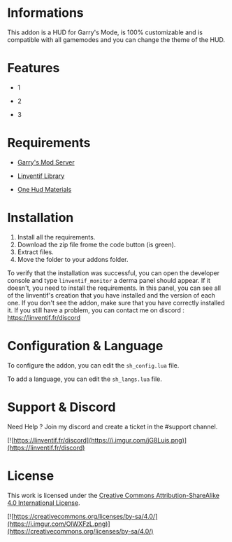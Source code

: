 # Informations

This addon is a HUD for Garry's Mode, is 100% customizable and is compatible with all gamemodes and you can change the theme of the HUD.

# Features

- 1

- 2

- 3

# Requirements

- [Garry's Mod Server](https://store.steampowered.com/app/4000/Garrys_Mod/)

- [Linventif Library](https://steamcommunity.com/sharedfiles/filedetails/?id=2882747990)

- [One Hud Materials](https://steamcommunity.com/sharedfiles/filedetails/?id=2887943544)

# Installation

1. Install all the requirements.
2. Download the zip file frome the code button (is green).
3. Extract files.
4. Move the folder to your addons folder.

To verify that the installation was successful, you can open the developer console and type `linventif_monitor` a derma panel should appear. If it doesn't, you need to install the requirements. In this panel, you can see all of the linventif's creation that you have installed and the version of each one. If you don't see the addon, make sure that you have correctly installed it. If you still have a problem, you can contact me on discord : https://linventif.fr/discord

# Configuration & Language

To configure the addon, you can edit the `sh_config.lua` file.

To add a language, you can edit the `sh_langs.lua` file.

# Support & Discord

Need Help ? Join my discord and create a ticket in the #support channel.

[![https://linventif.fr/discord](https://i.imgur.com/jG8Luis.png)](https://linventif.fr/discord)

# License

This work is licensed under the [Creative Commons Attribution-ShareAlike 4.0 International License](https://creativecommons.org/licenses/by-sa/4.0/).

[![https://creativecommons.org/licenses/by-sa/4.0/](https://i.imgur.com/OlWXFzL.png)](https://creativecommons.org/licenses/by-sa/4.0/)